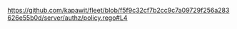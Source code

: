 https://github.com/kapawit/fleet/blob/f5f9c32cf7b2cc9c7a09729f256a283626e55b0d/server/authz/policy.rego#L4
